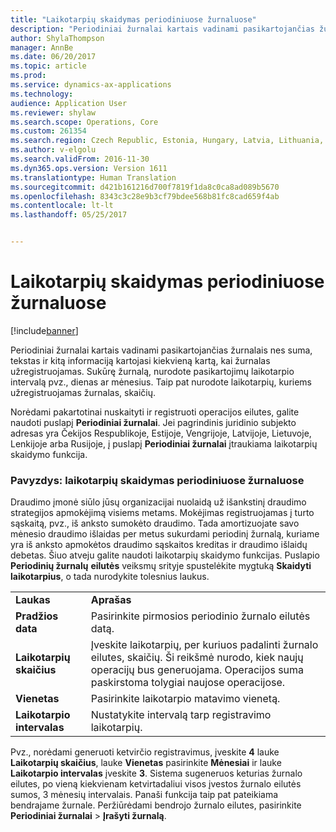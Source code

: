 ```yaml
---
title: "Laikotarpių skaidymas periodiniuose žurnaluose"
description: "Periodiniai žurnalai kartais vadinami pasikartojančias žurnalais nes suma, tekstas ir kitą informaciją kartojasi kiekvieną kartą, kai žurnalas užregistruojamas. Sukūrę žurnalą, nurodote pasikartojimų laikotarpio intervalą pvz., dienas ar mėnesius. Taip pat nurodote laikotarpių, kuriems užregistruojamas žurnalas, skaičių."
author: ShylaThompson
manager: AnnBe
ms.date: 06/20/2017
ms.topic: article
ms.prod: 
ms.service: dynamics-ax-applications
ms.technology: 
audience: Application User
ms.reviewer: shylaw
ms.search.scope: Operations, Core
ms.custom: 261354
ms.search.region: Czech Republic, Estonia, Hungary, Latvia, Lithuania, Poland
ms.author: v-elgolu
ms.search.validFrom: 2016-11-30
ms.dyn365.ops.version: Version 1611
ms.translationtype: Human Translation
ms.sourcegitcommit: d421b161216d700f7819f1da8c0ca8ad089b5670
ms.openlocfilehash: 8343c3c28e9b3cf79bdee568b81fc8cad659f4ab
ms.contentlocale: lt-lt
ms.lasthandoff: 05/25/2017


---
```


# <a name="split-periods-in-periodic-journals"></a>Laikotarpių skaidymas periodiniuose žurnaluose

[!include[banner](../includes/banner.md)]


Periodiniai žurnalai kartais vadinami pasikartojančias žurnalais nes suma, tekstas ir kitą informaciją kartojasi kiekvieną kartą, kai žurnalas užregistruojamas. Sukūrę žurnalą, nurodote pasikartojimų laikotarpio intervalą pvz., dienas ar mėnesius. Taip pat nurodote laikotarpių, kuriems užregistruojamas žurnalas, skaičių.

Norėdami pakartotinai nuskaityti ir registruoti operacijos eilutes, galite naudoti puslapį **Periodiniai žurnalai**. Jei pagrindinis juridinio subjekto adresas yra Čekijos Respublikoje, Estijoje, Vengrijoje, Latvijoje, Lietuvoje, Lenkijoje arba Rusijoje, į puslapį **Periodiniai žurnalai** įtraukiama laikotarpių skaidymo funkcija. <!---For more information, see [Create and process a periodic journal](http://ax.help.dynamics.com/en/wiki/create-and-process-a-periodic-journal/).-->

### <a name="example-split-for-periods-in-periodic-journals"></a>Pavyzdys: laikotarpių skaidymas periodiniuose žurnaluose

Draudimo įmonė siūlo jūsų organizacijai nuolaidą už išankstinį draudimo strategijos apmokėjimą visiems metams. Mokėjimas registruojamas į turto sąskaitą, pvz., iš anksto sumokėto draudimo. Tada amortizuojate savo mėnesio draudimo išlaidas per metus sukurdami periodinį žurnalą, kuriame yra iš anksto apmokėtos draudimo sąskaitos kreditas ir draudimo išlaidų debetas. Šiuo atveju galite naudoti laikotarpių skaidymo funkcijas. Puslapio **Periodinių žurnalų** **eilutės** veiksmų srityje spustelėkite mygtuką **Skaidyti laikotarpius**, o tada nurodykite tolesnius laukus.

|                       |                                                                                                                                                                                                             |
|-----------------------|-------------------------------------------------------------------------------------------------------------------------------------------------------------------------------------------------------------|
| **Laukas**             | **Aprašas**                                                                                                                                                                                             |
| **Pradžios data**        | Pasirinkite pirmosios periodinio žurnalo eilutės datą.                                                                                                                                                        |
| **Laikotarpių skaičius** | Įveskite laikotarpių, per kuriuos padalinti žurnalo eilutes, skaičių. Ši reikšmė nurodo, kiek naujų operacijų bus generuojama. Operacijos suma paskirstoma tolygiai naujose operacijose. |
| **Vienetas**              | Pasirinkite laikotarpio matavimo vienetą.                                                                                                                                                                  |
| **Laikotarpio intervalas**   | Nustatykite intervalą tarp registravimo laikotarpių.                                                                                                                                                              |

Pvz., norėdami generuoti ketvirčio registravimus, įveskite **4** lauke **Laikotarpių skaičius**, lauke **Vienetas** pasirinkite **Mėnesiai** ir lauke **Laikotarpio intervalas** įveskite **3**. Sistema sugeneruos keturias žurnalo eilutes, po vieną kiekvienam ketvirtadaliui visos įvestos žurnalo eilutės sumos, 3 mėnesių intervalais. Panaši funkcija taip pat pateikiama bendrajame žurnale. Peržiūrėdami bendrojo žurnalo eilutes, pasirinkite **Periodiniai žurnalai** &gt; **Įrašyti žurnalą**.




